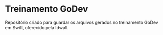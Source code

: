 # Treinamento GoDev
Repositório criado para guardar os arquivos gerados no treinamento GoDev em Swift, oferecido pela Idwall.
